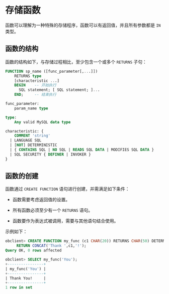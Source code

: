 存储函数 
=========================

函数可以理解为一种特殊的存储程序，函数可以有返回值，并且所有参数都是 `IN` 类型。

函数的结构 
--------------------------

函数的结构如下，与存储过程相比，至少包含一个或多个 `RETURNS` 子句：

```sql
FUNCTION sp_name ([func_parameter[,...]])
    RETURNS type
    [characteristic ...]
    BEGIN    -- 开始执行
      SQL statement; [ SQL statement; ]...
    END;     -- 结束执行

func_parameter:
    param_name type

type:
    Any valid MySQL data type

characteristic: {
    COMMENT 'string'
  | LANGUAGE SQL
  | [NOT] DETERMINISTIC
  | { CONTAINS SQL | NO SQL | READS SQL DATA | MODIFIES SQL DATA }
  | SQL SECURITY { DEFINER | INVOKER }
}
```



函数的创建 
--------------------------

函数通过 `CREATE FUNCTION` 语句进行创建，并需满足如下条件：

* 函数需要考虑返回值的设置。

  

* 所有函数必须至少有一个 `RETURNS` 语句。

  

* 函数要作为表达式被调用，需要与其他语句结合使用。

  




示例如下：

```sql
obclient> CREATE FUNCTION my_func (c1 CHAR(20)) RETURNS CHAR(50) DETERMINISTIC
     RETURN CONCAT('Thank ',c1,'!');
Query OK, 0 rows affected 

obclient> SELECT my_func('You');
+----------------+
| my_func('You') |
+----------------+
| Thank You!     |
+----------------+
1 row in set
```



